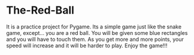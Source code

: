 # The-Red-Ball
It is a practice project for Pygame. Its a simple game just like the snake game, except... you are a red ball. You will be given some blue rectangles and you will have to touch them. As you get more and more points, your speed will increase and it will be harder to play. Enjoy the game!!!
